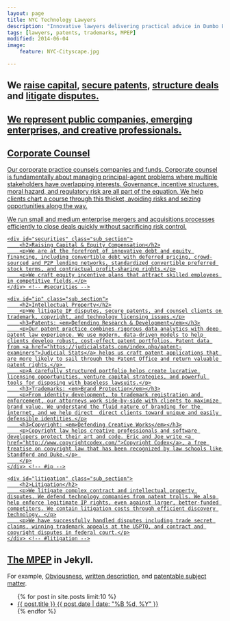 ```yaml
---
layout: page
title: NYC Technology Lawyers
description: "Innovative lawyers delivering practical advice in Dumbo Brooklyn, and NYC."
tags: [lawyers, patents, trademarks, MPEP]
modified: 2014-06-04
image:
    feature: NYC-Cityscape.jpg

---
```


## We <a href="#securities">raise capital</a>, <a href="#ip">secure patents</a>, <a href="#corporate">structure deals</a> and <a href="#litigation">litigate disputes.


## We represent public companies, emerging enterprises, and creative professionals.

<div class="section" id="services">	
    <div id="corporate" class="sub_section">
        <h2>Corporate Counsel</h2>
        <p>Our corporate practice counsels companies and funds. Corporate counsel is fundamentally about managing principal-agent problems where multiple stakeholders have overlapping interests. Governance, incentive structures, moral hazard, and regulatory risk are all part of the equation. We help clients chart a course through this thicket, avoiding risks and seizing opportunities along the way.</p>
        <p>We run small and medium enterprise mergers and acquisitions processes efficiently to close deals quickly without  sacrificing risk control.</p>
    </div> <!-- #corporate -->

    <div id="securities" class="sub_section">
        <h2>Raising Capital & Equity Compensation</h2>
        <p>We are at the forefront of innovative debt and equity financing, including convertible debt with deferred pricing, crowd-sourced and P2P lending networks, standardized convertible preferred stock terms, and contractual profit-sharing rights.</p>
        <p>We craft equity incentive plans that attract skilled employees in competitive fields.</p>
    </div> <!-- #securities -->

    <div id="ip" class="sub_section">
        <h2>Intellectual Property</h2>
        <p>We litigate IP disputes, secure patents, and counsel clients on trademark, copyright, and technology licensing issues.</p>
        <h3>Patents: <em>Defending Research & Development</em></h3>
        <p>Our patent practice combines rigorous data analytics with deep patent law experience. We use modern, data-driven models to help clients develop robust, cost-effect patent portfolios. Patent data from <a href="https://judicialstats.com/index.php/patent-examiners">Judicial Stats</a> helps us craft patent applications that are more likely to sail through the Patent Office and return valuable patent rights.</p> 
        <p>A carefully structured portfolio helps create lucrative licensing opportunities, venture capital strategies, and powerful tools for disposing with baseless lawsuits.</p>
        <h3>Trademarks: <em>Brand Protection</em></h3>
        <p>From identity development, to trademark registration and enforcement, our attorneys work side-by-side with clients to maximize brand value. We understand the fluid nature of branding for the internet, and we help direct  direct clients toward unique and easily defensible identities.</p>
        <h3>Copyright: <em>Defending Creative Works</em></h3>
        <p>Copyright law helps creative professionals and software developers protect their art and code. Eric and Joe write <a href="http://www.copyrightcodex.com/">Copyright Codex</a>, a free treatise on copyright law that has been recognized by law schools like Standford and Duke.</p> 
        </p>
    </div> <!-- #ip -->

    <div id="litigation" class="sub_section">
        <h2>Litigation</h2>
        <p>We litigate complex contract and intellectual property disputes. We defend technology companies from patent trolls. We also help enforce legitimate IP rights, even against larger, better-funded competitors. We contain litigation costs through efficient discovery technology. </p>
        <p>We have successfully handled disputes including trade secret claims, winning trademark appeals at the USPTO, and contract and copyright disputes in federal court.</p>
    </div> <!-- #litigation -->
</div> <!-- #services -->

## The [MPEP](_pages/index.html) in Jekyll. 

For example, [Obviousness](_pages/s2141.html), [written description](_pages/s2163.html), and [patentable subject matter](_pages/s2106.html). 



<ul class="post-list">
{% for post in site.posts limit:10 %} 
  <li><article><a href="{{ site.url }}{{ post.url }}">{{ post.title }} <span class="entry-date"><time datetime="{{ post.date | date_to_xmlschema }}">{{ post.date | date: "%B %d, %Y" }}</time></span></a></article></li>
{% endfor %}
</ul>

